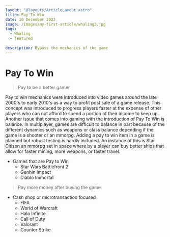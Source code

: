 ```yaml
---
layout: "@layouts/ArticleLayout.astro"
title: Pay To Win
date: 10 December 2023
image: /images/my-first-article/whaling2.jpg
tags:
  - Whaling
  - featured
  
description: Bypass the mechanics of the game
---
```


# Pay To Win

<!--<img src = "https://pbs-prod.linustechtips.com/monthly_2022_07/397694888_LTTWHALELANWallpapers_LightMode.png.de7bcc0df128e3982b7aeb7e1c707f69.png" height ="200">-->

> Pay to be a better gamer

Pay to win mechanics were introduced into video games around the late 2000's to early 2010's as a way to profit post sale of a game release. This concept was introduced to progress players faster at the expense of other players who can not afford to spend a portion of their income to keep up. Another issue that comes into gaming with the introduction of Pay To Win is balance. In multiplayer, games are difficult to balance in part because of the different dynamics such as weapons or class balance depending if the game is a shooter or an mmorpg. Adding a pay to win item in a game is planned but robust testing is hardly included. An instance of this is Star Citizen an mmorpg set in space where by a player can buy better ships that allow for faster mining, more weapons, or faster travel.

* Games that are Pay to Win
    * Star Wars Battlefront 2
    * Genhin Impact
    * Diablo Immortal

> Pay more money after buying the game

* Cash shop or microtransaction focused
    * FIFA
    * World of Warcraft
    * Halo Infinite
    * Call of Duty
    * Valorant
    * Counter Strike